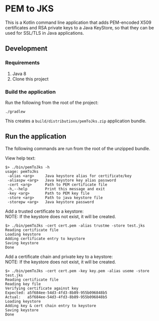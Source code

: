 # PEM to JKS

This is a Kotlin command line application that adds PEM-encoded X509 certificates and RSA private keys to a Java KeyStore, so that they can be used for SSL/TLS in Java applications.

## Development

### Requirements

1. Java 8
2. Clone this project

### Build the application

Run the following from the root of the project:

```
./gradlew
```

This creates a `build/distributions/pemToJks.zip` application bundle.

## Run the application

The following commands are run from the root of the unzipped bundle.

View help text:

```
$> ./bin/pemToJks -h
usage: pemToJks
 -alias <arg>     Java keystore alias for certificate/key
 -aliaspw <arg>   Java keystore key alias password
 -cert <arg>      Path to PEM certificate file
 -h,--help        Print this message and exit
 -key <arg>       Path to PEM key file
 -store <arg>     Path to java keystore file
 -storepw <arg>   Java keystore password
```

Add a trusted certificate to a keystore:  
NOTE: If the keystore does not exist, it will be created.

```
$> ./bin/pemToJks -cert cert.pem -alias trustme -store test.jks
Reading certificate file
Loading keystore
Adding certificate entry to keystore
Saving keystore
Done
```

Add a certificate chain and private key to a keystore:  
NOTE: If the keystore does not exist, it will be created.

```
$> ./bin/pemToJks -cert cert.pem -key key.pem -alias useme -store test.jks 
Reading certificate file
Reading key file
Verifying certificate against key
Expected: a5f684ee-54d3-4fd3-8b89-955b096848b5
Actual:   a5f684ee-54d3-4fd3-8b89-955b096848b5
Loading keystore
Adding key & cert chain entry to keystore
Saving keystore
Done
```
